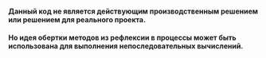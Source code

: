 <h4>
   Данный код не является действующим
 производственным решением или решением для реального проекта.
 </h4> 

 <h4>
   Но идея обертки методов из рефлексии в процессы может быть использована
 для выполнения непоследовательных вычислений.
</h4>


